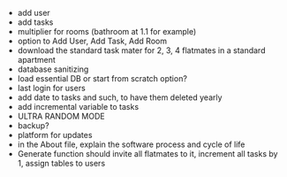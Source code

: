 - add user 
- add tasks
- multiplier for rooms (bathroom at 1.1 for example)
- option to Add User, Add Task, Add Room
- download the standard task mater for 2, 3, 4 flatmates in a standard apartment
- database sanitizing
- load essential DB or start from scratch option? 
- last login for users
- add date to tasks and such, to have them deleted yearly
- add incremental variable to tasks
- ULTRA RANDOM MODE
- backup?
- platform for updates
- in the About file, explain the software process and cycle of life
- Generate function should invite all flatmates to it, increment all tasks by 1, assign tables to users 